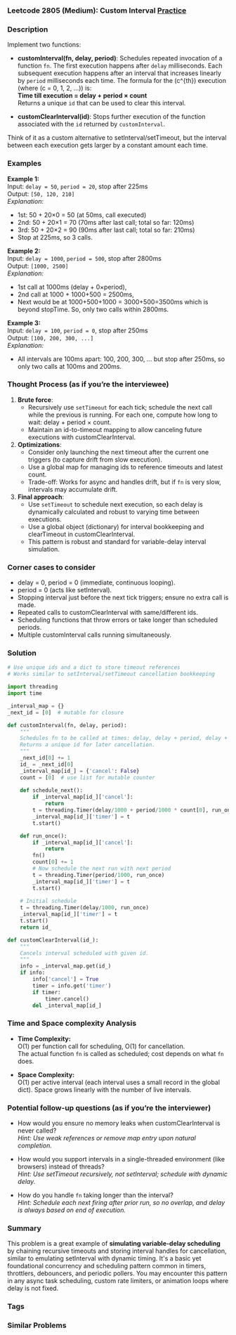 ### Leetcode 2805 (Medium): Custom Interval [Practice](https://leetcode.com/problems/custom-interval)

### Description  
Implement two functions:

- **customInterval(fn, delay, period)**: Schedules repeated invocation of a function `fn`. The first execution happens after `delay` milliseconds. Each subsequent execution happens after an interval that increases linearly by `period` milliseconds each time. The formula for the \(c^{th}\) execution (where \(c = 0, 1, 2, ...\)) is:  
  **Time till execution = delay + period × count**  
  Returns a unique `id` that can be used to clear this interval.
  
- **customClearInterval(id)**: Stops further execution of the function associated with the `id` returned by `customInterval`.

Think of it as a custom alternative to setInterval/setTimeout, but the interval between each execution gets larger by a constant amount each time.

### Examples  

**Example 1:**  
Input: `delay = 50`, `period = 20`, stop after 225ms  
Output: `[50, 120, 210]`  
*Explanation:*  
- 1st: 50 + 20×0 = 50 (at 50ms, call executed)  
- 2nd: 50 + 20×1 = 70 (70ms after last call; total so far: 120ms)  
- 3rd: 50 + 20×2 = 90 (90ms after last call; total so far: 210ms)  
- Stop at 225ms, so 3 calls.

**Example 2:**  
Input: `delay = 1000`, `period = 500`, stop after 2800ms  
Output: `[1000, 2500]`  
*Explanation:*  
- 1st call at 1000ms (delay + 0×period),  
- 2nd call at 1000 + 1000+500 = 2500ms,  
- Next would be at 1000+500+1000 = 3000+500=3500ms which is beyond stopTime. So, only two calls within 2800ms.

**Example 3:**  
Input: `delay = 100`, `period = 0`, stop after 250ms  
Output: `[100, 200, 300, ...]`  
*Explanation:*  
- All intervals are 100ms apart: 100, 200, 300, ... but stop after 250ms, so only two calls at 100ms and 200ms.

### Thought Process (as if you’re the interviewee)  
1. **Brute force**:  
   - Recursively use `setTimeout` for each tick; schedule the next call while the previous is running. For each one, compute how long to wait: delay + period × count.
   - Maintain an id-to-timeout mapping to allow canceling future executions with customClearInterval.
2. **Optimizations**:  
   - Consider only launching the next timeout after the current one triggers (to capture drift from slow execution).
   - Use a global map for managing ids to reference timeouts and latest count.
   - Trade-off: Works for async and handles drift, but if `fn` is very slow, intervals may accumulate drift.
3. **Final approach**:  
   - Use `setTimeout` to schedule next execution, so each delay is dynamically calculated and robust to varying time between executions.
   - Use a global object (dictionary) for interval bookkeeping and clearTimeout in customClearInterval.
   - This pattern is robust and standard for variable-delay interval simulation.

### Corner cases to consider  
- delay = 0, period = 0 (immediate, continuous looping).
- period = 0 (acts like setInterval).
- Stopping interval just before the next tick triggers; ensure no extra call is made.
- Repeated calls to customClearInterval with same/different ids.
- Scheduling functions that throw errors or take longer than scheduled periods.
- Multiple customInterval calls running simultaneously.

### Solution

```python
# Use unique ids and a dict to store timeout references
# Works similar to setInterval/setTimeout cancellation bookkeeping

import threading
import time

_interval_map = {}
_next_id = [0]  # mutable for closure

def customInterval(fn, delay, period):
    """
    Schedules fn to be called at times: delay, delay + period, delay + 2*period, ...
    Returns a unique id for later cancellation.
    """
    _next_id[0] += 1
    id_ = _next_id[0]
    _interval_map[id_] = {'cancel': False}
    count = [0]  # use list for mutable counter
    
    def schedule_next():
        if _interval_map[id_]['cancel']:
            return
        t = threading.Timer(delay/1000 + period/1000 * count[0], run_once)
        _interval_map[id_]['timer'] = t
        t.start()

    def run_once():
        if _interval_map[id_]['cancel']:
            return
        fn()
        count[0] += 1
        # Now schedule the next run with next period
        t = threading.Timer(period/1000, run_once)
        _interval_map[id_]['timer'] = t
        t.start()
    
    # Initial schedule
    t = threading.Timer(delay/1000, run_once)
    _interval_map[id_]['timer'] = t
    t.start()
    return id_

def customClearInterval(id_):
    """
    Cancels interval scheduled with given id.
    """
    info = _interval_map.get(id_)
    if info:
        info['cancel'] = True
        timer = info.get('timer')
        if timer:
            timer.cancel()
        del _interval_map[id_]
```

### Time and Space complexity Analysis  

- **Time Complexity:**  
  O(1) per function call for scheduling, O(1) for cancellation.  
  The actual function `fn` is called as scheduled; cost depends on what `fn` does.

- **Space Complexity:**  
  O(1) per active interval (each interval uses a small record in the global dict). Space grows linearly with the number of live intervals.

### Potential follow-up questions (as if you’re the interviewer)  

- How would you ensure no memory leaks when customClearInterval is never called?  
  *Hint: Use weak references or remove map entry upon natural completion.*

- How would you support intervals in a single-threaded environment (like browsers) instead of threads?  
  *Hint: Use setTimeout recursively, not setInterval; schedule with dynamic delay.*

- How do you handle `fn` taking longer than the interval?  
  *Hint: Schedule each next firing after prior run, so no overlap, and delay is always based on end of execution.*

### Summary
This problem is a great example of **simulating variable-delay scheduling** by chaining recursive timeouts and storing interval handles for cancellation, similar to emulating setInterval with dynamic timing. It's a basic yet foundational concurrency and scheduling pattern common in timers, throttlers, debouncers, and periodic pollers. You may encounter this pattern in any async task scheduling, custom rate limiters, or animation loops where delay is not fixed.

### Tags

### Similar Problems

